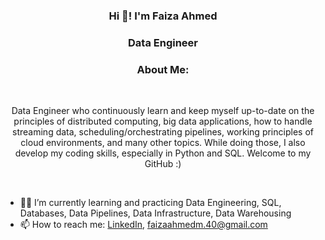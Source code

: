 <h3 align="center">Hi 👋! I'm Faiza Ahmed</h3>
<h3 align="center">Data Engineer</h3>

<h3 align="center">About Me:</h3>
<br>
<p align="center">
Data Engineer who continuously learn and keep myself up-to-date on the principles of distributed computing, big data applications, how to handle streaming data, scheduling/orchestrating pipelines, working principles of cloud environments, and many other topics. While doing those, I also develop my coding skills, especially in Python and SQL. Welcome to my GitHub :)
</p>
</br>

- 🔭🌱 I’m currently learning and practicing Data Engineering, SQL, Databases, Data Pipelines, Data Infrastructure, Data Warehousing
- 📫 How to reach me: [LinkedIn](https://www.linkedin.com/in/faiza-a-3792ba2a5/), faizaahmedm.40@gmail.com

